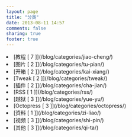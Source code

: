 ```yaml
---
layout: page
title: "分类"
date: 2013-08-11 14:57
comments: false
sharing: true
footer: true
---
```

<li>[教程 [ 7 ]](/blog/categories/jiao-cheng/)

<li>[图片 [ 2 ]](/blog/categories/tu-pian/)

<li>[开箱 [ 2 ]](/blog/categories/kai-xiang/)

<li>[Tweak [ 2 ]](/blog/categories/tweak/)

<li>[插件 [ 2 ]](/blog/categories/cha-jian/)

<li>[RSS [ 1 ]](/blog/categories/rss/)

<li>[越狱 [ 3 ]](/blog/categories/yue-yu/)

<li>[Octopress [ 3 ]](/blog/categories/octopress/)

<li>[资料 [ 1 ]](/blog/categories/zi-liao/)

<li>[视频 [ 3 ]](/blog/categories/shi-pin/)

<li>[其他 [ 3 ]](/blog/categories/qi-ta/)